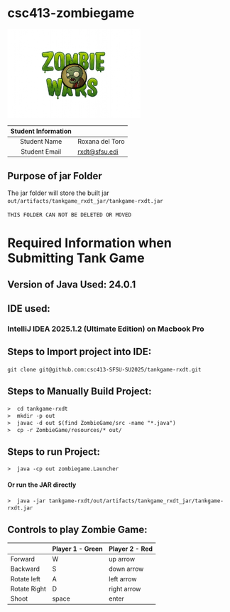 # csc413-zombiegame
<img src="ZombieGame/resources/vfx/title.png" width="300">

| Student Information |                 |
|:-------------------:|-----------------|
|  Student Name       | Roxana del Toro |
|  Student Email      | rxdt@sfsu.edi   |


## Purpose of jar Folder 
The jar folder will store the built jar
`out/artifacts/tankgame_rxdt_jar/tankgame-rxdt.jar`

`THIS FOLDER CAN NOT BE DELETED OR MOVED`

# Required Information when Submitting Tank Game

## Version of Java Used: 24.0.1

## IDE used: 
### IntelliJ IDEA 2025.1.2 (Ultimate Edition) on Macbook Pro

## Steps to Import project into IDE:
`git clone git@github.com:csc413-SFSU-SU2025/tankgame-rxdt.git`

## Steps to Manually Build Project:
```
>  cd tankgame-rxdt
>  mkdir -p out
>  javac -d out $(find ZombieGame/src -name "*.java")
>  cp -r ZombieGame/resources/* out/
```
 
## Steps to run Project:
```
>  java -cp out zombiegame.Launcher
```
#### Or run the JAR directly
```
>  java -jar tankgame-rxdt/out/artifacts/tankgame_rxdt_jar/tankgame-rxdt.jar
```

## Controls to play Zombie Game:

|               | Player 1 - Green | Player 2 - Red |
|---------------|------------------|----------------|
|  Forward      | W                | up arrow       |
|  Backward     | S                | down arrow     |
|  Rotate left  | A                | left arrow     |
|  Rotate Right | D                | right arrow    |
|  Shoot        | space            | enter          |

